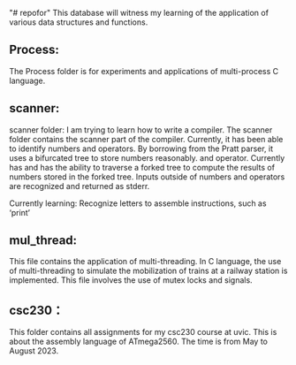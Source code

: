 "# repofor" 
This database will witness my learning of the application of various data structures and functions.

## Process:

The Process folder is for experiments and applications of multi-process C language.

## scanner:

scanner folder: I am trying to learn how to write a compiler. The scanner folder contains the scanner part of the compiler. Currently, it has been able to identify numbers and operators. By borrowing from the Pratt parser, it uses a bifurcated tree to store numbers reasonably. and operator. Currently has and has the ability to traverse a forked tree to compute the results of numbers stored in the forked tree. Inputs outside of numbers and operators are recognized and returned as stderr.

Currently learning: Recognize letters to assemble instructions, such as ‘print’

## mul_thread:

This file contains the application of multi-threading. In C language, the use of multi-threading to simulate the mobilization of trains at a railway station is implemented. This file involves the use of mutex locks and signals.

## csc230：
This folder contains all assignments for my csc230 course at uvic. This is about the assembly language of ATmega2560. The time is from May to August 2023.
